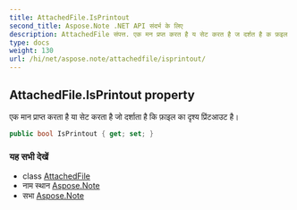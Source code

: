 ```yaml
---
title: AttachedFile.IsPrintout
second_title: Aspose.Note .NET API संदर्भ के लिए
description: AttachedFile संपत्त. एक मन प्रप्त करत है य सेट करत है ज दर्शत है क फ़इल क दृश्य प्रंटआउट है
type: docs
weight: 130
url: /hi/net/aspose.note/attachedfile/isprintout/
---
```

## AttachedFile.IsPrintout property

एक मान प्राप्त करता है या सेट करता है जो दर्शाता है कि फ़ाइल का दृश्य प्रिंटआउट है।

```csharp
public bool IsPrintout { get; set; }
```

### यह सभी देखें

* class [AttachedFile](../)
* नाम स्थान [Aspose.Note](../../attachedfile/)
* सभा [Aspose.Note](../../../)


